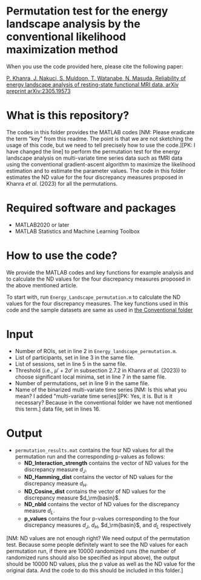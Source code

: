 # Permutation test for the energy landscape analysis by the conventional likelihood maximization method

When you use the code provided here, please cite the following paper:

[P. Khanra, J. Nakuci, S. Muldoon, T. Watanabe, N. Masuda, Reliability of energy landscape analysis of resting-state functional MRI data, arXiv preprint arXiv:2305.19573](https://arxiv.org/abs/2305.19573)

# What is this repository?

The codes in this folder provides the MATLAB codes [NM: Please eradicate the term "key" from this readme. The point is that we are not sketching the usage of this code, but we need to tell precisely how to use the code.][PK: I have changed the line] to perform the permutation test for the energy landscape analysis on multi-variate time series data such as fMRI data using the conventional gradient-ascent algorithm to maximize the likelihood estimation and to estimate the parameter values. The code in this folder estimates the ND value for the four discrepancy measures proposed in Khanra *et al.* (2023) for all the permutations.

# Required software and packages

- MATLAB2020 or later
- MATLAB Statistics and Machine Learning Toolbox

# How to use the code?

We provide the MATLAB codes and key functions for example analysis and to calculate the ND values for the four discrepancy measures proposed in the above mentioned article.

To start with, run `Energy_Landscape_permutation.m` to calculate the ND values for the four discrepancy measures. The key functions used in this code and the sample datasets are same as used in [the Conventional folder](https://github.com/pitambarkhanra/energy_landscape_analysis/tree/main/Conventional)

# Input
- Number of ROIs, set in line 2 in `Energy_landscape_permutation.m`.
- List of participants, set in line 3 in the same file.
- List of sessions, set in line 5 in the same file.
- Threshold (i.e., $\mu' + 2\sigma'$ in subsection $2.7.2$ in Khanra *et al.* (2023)) to choose significant local minima, set in line 7 in the same file.
- Number of permutations, set in line 9 in the same file.
- Name of the binarized multi-variate time series [NM: Is this what you mean? I added "multi-variate time series][PK: Yes, it is. But is it necessary? Because in the conventional folder we have not mentioned this term.] data file, set in lines 16.

# Output
- ``permutation_results.mat`` contains the four ND values for all the permutation run and the corresponding p-values as follows:
    - **ND_Interaction_strength** contains the vector of ND values for the discrepancy measure $d_J$.
    - **ND_Hamming_dist** contains the vector of ND values for the discrepancy measure $d_H$.
    - **ND_Cosine_dist** contains the vector of ND values for the discrepancy measure $d_\rm{basin}$.
    - **ND_nbld** contains the vector of ND values for the discrepancy measure $d_L$.
    - **p_values** contains the four p-values corresponding to the four discrepancy measures $d_J$, $d_H$, $d_\rm{basin}$, and $d_L$ respectively
 
[NM: ND values are not enough right? We need output of the permutation test. Because some people definitely want to see the ND values for each permutation run, if there are 10000 randomized runs (the number of randomized runs should also be specified as input above), the output should be 10000 ND values, plus the p value as well as the ND value for the original data. And the code to do this should be included in this folder.]
